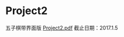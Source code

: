 # Project2
五子棋带界面版
[Project2.pdf](https://github.com/java-b/Project2/blob/master/Project2.pdf)
截止日期：2017.1.5
